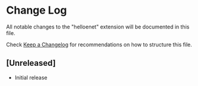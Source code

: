 # Change Log
All notable changes to the "helloenet" extension will be documented in this file.

Check [Keep a Changelog](http://keepachangelog.com/) for recommendations on how to structure this file.

## [Unreleased]
- Initial release